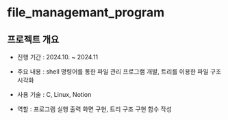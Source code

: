 # file_managemant_program
 
## 프로젝트 개요

- 진행 기간 : 2024.10. ~ 2024.11

- 주요 내용 : shell 명령어를 통한 파일 관리 프로그램 개발, 트리를 이용한 파일 구조 시각화

- 사용 기술 : C, Linux, Notion

- 역할 : 프로그램 실행 출력 화면 구현, 트리 구조 구현 함수 작성
